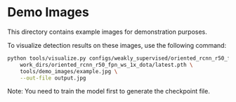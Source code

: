 # Demo Images

This directory contains example images for demonstration purposes.

To visualize detection results on these images, use the following command:

```bash
python tools/visualize.py configs/weakly_supervised/oriented_rcnn_r50_fpn_ws_1x_dota.py \
    work_dirs/oriented_rcnn_r50_fpn_ws_1x_dota/latest.pth \
    tools/demo_images/example.jpg \
    --out-file output.jpg
```

Note: You need to train the model first to generate the checkpoint file.
